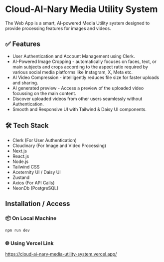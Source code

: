 # Cloud-AI-Nary Media Utility System

The Web App is a smart, AI-powered Media Utility system designed to provide processing features for images and videos.

## ✅ Features

- User Authentication and Account Management using Clerk.
- AI-Powered Image Cropping - automatically focuses on faces, text, or main subjects and crops according to the aspect ratio required by various social media platforms like Instagram, X, Meta etc.
- AI Video Compression - intelligently reduces file size for faster uploads and sharing.
- AI generated preview - Access a preview of the uploaded video focussing on the main content.
- Discover uploaded videos from other users seamlessly without Authentication.
- Smooth and Responsive UI with Tailwind & Daisy UI components.

## 🛠️ Tech Stack

- Clerk (For User Authentication)
- Cloudinary (For Image and Video Processing)
- Next.js
- React.js
- Node.js
- Tailwind CSS
- Aceternity UI / Daisy UI
- Zustand
- Axios (For API Calls)
- NeonDb (PostgreSQL)

## Installation / Access

### 📦 On Local Machine

```bash
npm run dev
```

### 🌐 Using Vercel Link

https://cloud-ai-nary-media-utility-system.vercel.app/
